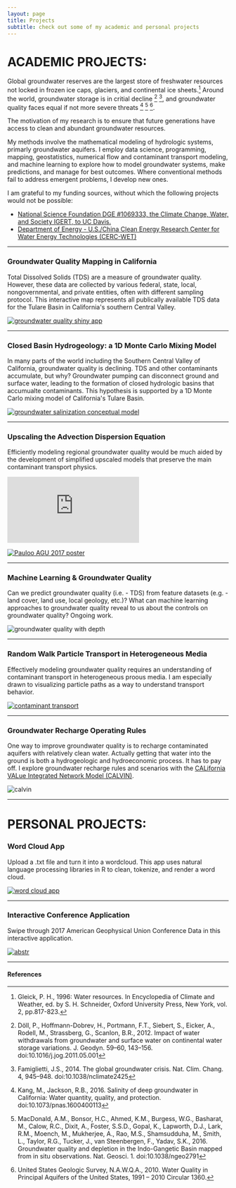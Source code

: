 ```yaml
---
layout: page
title: Projects
subtitle: check out some of my academic and personal projects
---
```


# ACADEMIC PROJECTS:

Global groundwater reserves are the largest store of freshwater resources not locked in frozen ice caps, glaciers, and continental ice sheets.[^fn1] Around the world, groundwater storage is in critial decline [^fn2] [^fn3], and groundwater quality faces equal if not more severe threats [^fn4] [^fn5] [^fn6]. 

The motivation of my research is to ensure that future generations have access to clean and abundant groundwater resources. 

My methods involve the mathematical modeling of hydrologic systems, primarly groundwater aquifers. I employ data science, programming, mapping, geostatistics, numerical flow and contaminant transport modeling, and machine learning to explore how to model groundwater systems, make predictions, and manage for best outcomes. Where conventional methods fail to address emergent problems, I develop new ones.

I am grateful to my funding sources, without which the following projects would not be possible:
* [National Science Foundation DGE #1069333, the Climate Change, Water, and Society IGERT, to UC Davis.](http://ccwas.ucdavis.edu/)
* [Department of Energy - U.S./China Clean Energy Research Center for Water Energy Technologies (CERC-WET)](https://cerc-wet.berkeley.edu/)

***

### Groundwater Quality Mapping in California
Total Dissolved Solids (TDS) are a measure of groundwater quality. However, these data are collected by various federal, state, local, nongovernmental, and private entities, often with different sampling protocol. This interactive map represents all publically available TDS data for the Tulare Basin in California's southern Central Valley.
 
[![groundwater quality shiny app](/img/tds_app.png)](https://richpauloo.shinyapps.io/tds_leaflet/)

***
### Closed Basin Hydrogeology: a 1D Monte Carlo Mixing Model
In many parts of the world including the Southern Central Valley of California, groundwater quality is declining. TDS and other contaminants accumulate, but why? Groundwater pumping can disconnect ground and surface water, leading to the formation of closed hydrologic basins that accumualte contaminants. This hypothesis is supported by a 1D Monte Carlo mixing model of California's Tulare Basin.

[![groundwater salinization conceptual model](img/gw_sal.png)](https://github.com/richpauloo/Monte-Carlo-Mixing-Model)

***
### Upscaling the Advection Dispersion Equation
Efficiently modeling regional groundwater quality would be much aided by the development of simplified upscaled models that preserve the main contaminant transport physics. 

<iframe allowFullScreen frameborder="0" mozallowfullscreen src="https://player.vimeo.com/video/252802213" webkitAllowFullScreen></iframe>  

[![Pauloo AGU 2017 poster](img/agu_2017.png)](https://github.com/richpauloo/richpauloo.github.io/blob/master/img/agu_pauloo_2017_small.pdf)  

***
### Machine Learning & Groundwater Quality
Can we predict groundwater quality (i.e. - TDS) from feature datasets (e.g. - land cover, land use, local geology, etc.)? What can machine learning approaches to groundwater quality reveal to us about the controls on groundwater quality? Ongoing work.

![groundwater quality with depth](img/gw_qual.png)

***
### Random Walk Particle Transport in Heterogeneous Media

Effectively modeling groundwater quality requires an understanding of contaminant transport in heterogeneous proous media. I am especially drawn to visualizing particle paths as a way to understand transport behavior.

[![contaminant transport](img/con_trans.png)](http://rpubs.com/richpauloo/rand_walk)

***
### Groundwater Recharge Operating Rules

One way to improve groundwater quality is to recharge contaminated aquifers with relatively clean water. Actually getting that water into the ground is both a hydrogeologic and hydroeconomic process. It has to pay off. I explore groundwater recharge rules and scenarios with the [CALifornia VALue Integrated Network Model (CALVIN)](https://calvin.ucdavis.edu/node).

![calvin](img/cal.png)


***
# PERSONAL PROJECTS:

### Word Cloud App
Upload a .txt file and turn it into a wordcloud. This app uses natural language processing libraries in R to clean, tokenize, and render a word cloud.

[![word cloud app](img/wc_app.png)](https://richpauloo.shinyapps.io/word_cloud_app/)

***
### Interactive Conference Application 
Swipe through 2017 American Geophysical Union Conference Data in this interactive application.

[![abstr](img/abstr.png)](https://richpauloo.shinyapps.io/abstr/)


***
#### References

[^fn1]: Gleick, P. H., 1996: Water resources. In Encyclopedia of Climate and Weather, ed. by S. H. Schneider, Oxford University Press, New York, vol. 2, pp.817-823.

[^fn2]: Döll, P., Hoffmann-Dobrev, H., Portmann, F.T., Siebert, S., Eicker, A., Rodell, M., Strassberg, G., Scanlon, B.R., 2012. Impact of water withdrawals from groundwater and surface water on continental water storage variations. J. Geodyn. 59–60, 143–156. doi:10.1016/j.jog.2011.05.001

[^fn3]: Famiglietti, J.S., 2014. The global groundwater crisis. Nat. Clim. Chang. 4, 945–948. doi:10.1038/nclimate2425

[^fn4]: Kang, M., Jackson, R.B., 2016. Salinity of deep groundwater in California: Water quantity, quality, and protection. doi:10.1073/pnas.1600400113

[^fn5]: MacDonald, A.M., Bonsor, H.C., Ahmed, K.M., Burgess, W.G., Basharat, M., Calow, R.C., Dixit, A., Foster, S.S.D., Gopal, K., Lapworth, D.J., Lark, R.M., Moench, M., Mukherjee, A., Rao, M.S., Shamsudduha, M., Smith, L., Taylor, R.G., Tucker, J., van Steenbergen, F., Yadav, S.K., 2016. Groundwater quality and depletion in the Indo-Gangetic Basin mapped from in situ observations. Nat. Geosci. 1. doi:10.1038/ngeo2791

[^fn6]: United States Geologic Survey, N.A.W.Q.A., 2010. Water Quality in Principal Aquifers of the United States, 1991 – 2010 Circular 1360.